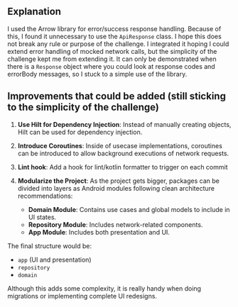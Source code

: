 ## Explanation

I used the Arrow library for error/success response handling. Because of this, I found it unnecessary to use the `ApiResponse` class. I hope this does not break any rule or purpose of the challenge. I integrated it hoping I could extend error handling of mocked network calls, but the simplicity of the challenge kept me from extending it. It can only be demonstrated when there is a `Response` object where you could look at response codes and errorBody messages, so I stuck to a simple use of the library.

## Improvements that could be added (still sticking to the simplicity of the challenge)

1. **Use Hilt for Dependency Injection**:
   Instead of manually creating objects, Hilt can be used for dependency injection.

2. **Introduce Coroutines**:
   Inside of usecase implementations, coroutines can be introduced to allow background executions of network requests.
   
3. **Lint hook**:
   Add a hook for lint/kotlin formatter to trigger on each commit

4. **Modularize the Project**:
   As the project gets bigger, packages can be divided into layers as Android modules following clean architecture recommendations:
   - **Domain Module**: Contains use cases and global models to include in UI states.
   - **Repository Module**: Includes network-related components.
   - **App Module**: Includes both presentation and UI.

The final structure would be:
- `app` (UI and presentation)
- `repository`
- `domain`

Although this adds some complexity, it is really handy when doing migrations or implementing complete UI redesigns.
